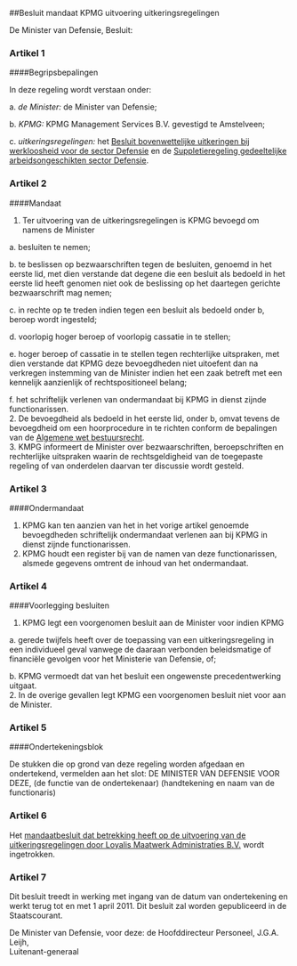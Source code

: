 <meta http-equiv='Content-Type' content='text/html; charset=utf-8' />

##Besluit mandaat KPMG uitvoering uitkeringsregelingen

De Minister van Defensie,  Besluit:    

### Artikel  1  

####Begripsbepalingen

In deze regeling wordt verstaan onder: 

a.  *de Minister:* de Minister van Defensie;  

b.  *KPMG:* KPMG Management Services B.V. gevestigd te Amstelveen;  

c.  *uitkeringsregelingen:* het [Besluit bovenwettelijke uitkeringen bij werkloosheid voor de sector Defensie](../../../../../../../AMvB/besluit/bovenwettelijke/uitkeringen/bij/werkloosheid/voor/de/sector/etc/BWBR0010510/README.md) en de [Suppletieregeling gedeeltelijke arbeidsongeschikten sector Defensie](../../../../../../../AMvB/suppletieregeling/gedeeltelijk/arbeidsongeschikten/sector/defensie/BWBR0008977/README.md).   

### Artikel  2  

####Mandaat

1.  Ter uitvoering van de uitkeringsregelingen is KPMG bevoegd om namens de Minister 

a. besluiten te nemen;  

b. te beslissen op bezwaarschriften tegen de besluiten, genoemd in het eerste lid, met dien verstande dat degene die een besluit als bedoeld in het eerste lid heeft genomen niet ook de beslissing op het daartegen gerichte bezwaarschrift mag nemen;  

c. in rechte op te treden indien tegen een besluit als bedoeld onder b, beroep wordt ingesteld;  

d. voorlopig hoger beroep of voorlopig cassatie in te stellen;  

e. hoger beroep of cassatie in te stellen tegen rechterlijke uitspraken, met dien verstande dat KPMG deze bevoegdheden niet uitoefent dan na verkregen instemming van de Minister indien het een zaak betreft met een kennelijk aanzienlijk of rechtspositioneel belang;  

f. het schriftelijk verlenen van ondermandaat bij KPMG in dienst zijnde functionarissen.     
2.  De bevoegdheid als bedoeld in het eerste lid, onder b, omvat tevens de bevoegdheid om een hoorprocedure in te richten conform de bepalingen van de [Algemene wet bestuursrecht](../../../../../../../wet/algemene/wet/bijzondere/ziektekosten/BWBR0002614/README.md).   
3.  KMPG informeert de Minister over bezwaarschriften, beroepschriften en rechterlijke uitspraken waarin de rechtsgeldigheid van de toegepaste regeling of van onderdelen daarvan ter discussie wordt gesteld.  

### Artikel  3  

####Ondermandaat

1.  KPMG kan ten aanzien van het in het vorige artikel genoemde bevoegdheden schriftelijk ondermandaat verlenen aan bij KPMG in dienst zijnde functionarissen.   
2.  KPMG houdt een register bij van de namen van deze functionarissen, alsmede gegevens omtrent de inhoud van het ondermandaat.  

### Artikel  4  

####Voorlegging besluiten

1.  KPMG legt een voorgenomen besluit aan de Minister voor indien KPMG 

a. gerede twijfels heeft over de toepassing van een uitkeringsregeling in een individueel geval vanwege de daaraan verbonden beleidsmatige of financiële gevolgen voor het Ministerie van Defensie, of;  

b. KPMG vermoedt dat van het besluit een ongewenste precedentwerking uitgaat.     
2.  In de overige gevallen legt KPMG een voorgenomen besluit niet voor aan de Minister.  

### Artikel  5  

####Ondertekeningsblok

De stukken die op grond van deze regeling worden afgedaan en ondertekend, vermelden aan het slot: DE MINISTER VAN DEFENSIE VOOR DEZE, (de functie van de ondertekenaar) (handtekening en naam van de functionaris) 

### Artikel  6  

Het [mandaatbesluit dat betrekking heeft op de uitvoering van de uitkeringsregelingen door Loyalis Maatwerk Administraties B.V.](../../../../../../../ministeriele-regeling/besluit/mandaat/volmacht/en/machtiging/loyalis/maatwerkadministraties/b.v./etc/BWBR0026716/README.md) wordt ingetrokken. 

### Artikel  7  

Dit besluit treedt in werking met ingang van de datum van ondertekening en werkt terug tot en met 1 april 2011. 
Dit besluit zal worden gepubliceerd in de Staatscourant.  

De 
Minister van Defensie, voor deze: 
de Hoofddirecteur Personeel, 
J.G.A. Leijh,  
Luitenant-generaal    
